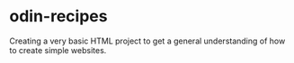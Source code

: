# odin-recipes
Creating a very basic HTML project to get a general understanding
of how to create simple websites.
